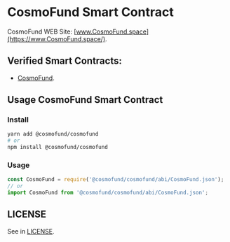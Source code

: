 # CosmoFund Smart Contract
CosmoFund WEB Site: [www.CosmoFund.space](https://www.CosmoFund.space/).


## Verified Smart Contracts:
- [CosmoFund](https://etherscan.io/address/).


## Usage CosmoFund Smart Contract
### Install
```bash
yarn add @cosmofund/cosmofund
# or
npm install @cosmofund/cosmofund
```

### Usage
```js
const CosmoFund = require('@cosmofund/cosmofund/abi/CosmoFund.json');
// or
import CosmoFund from '@cosmofund/cosmofund/abi/CosmoFund.json';
```


## LICENSE
See in [LICENSE](/LICENSE).
